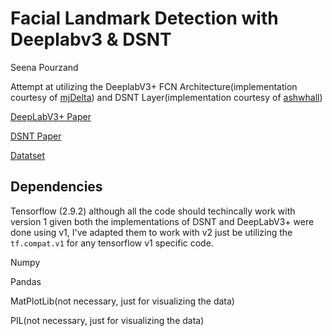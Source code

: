# Facial Landmark Detection with Deeplabv3 & DSNT
Seena Pourzand

Attempt at utilizing the DeeplabV3+ FCN Architecture(implementation courtesy of [mjDelta](https://github.com/mjDelta/deeplabv3plus-keras/blob/master/deeplabv3plus.py)) and DSNT Layer(implementation courtesy of [ashwhall](https://github.com/ashwhall/dsnt)) 


[DeepLabV3+ Paper](https://arxiv.org/abs/1802.02611)

[DSNT Paper](https://arxiv.org/abs/1801.07372)

[Datatset](https://www.kaggle.com/c/facial-keypoints-detection/data)

## Dependencies

Tensorflow (2.9.2) although all the code should techincally work with version 1 given both the implementations of DSNT and DeepLabV3+ were done using v1, I've adapted them to work with v2 just be utilizing the `tf.compat.v1` for any tensorflow v1 specific code.

Numpy

Pandas

MatPlotLib(not necessary, just for visualizing the data)

PIL(not necessary, just for visualizing the data)
